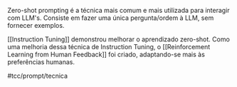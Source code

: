 Zero-shot prompting é a técnica mais comum e mais utilizada para interagir com LLM's. Consiste em fazer uma única pergunta/ordem à LLM, sem fornecer exemplos.

[[Instruction Tuning]] demonstrou melhorar o aprendizado zero-shot. Como uma melhoria dessa técnica de Instruction Tuning, o [[Reinforcement Learning from Human Feedback]] foi criado, adaptando-se mais às preferências humanas.

#tcc/prompt/tecnica 
